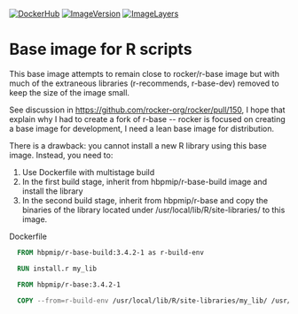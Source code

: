 [![DockerHub](https://img.shields.io/badge/docker-hbpmip%r--base-008bb8.svg)](https://hub.docker.com/r/hbpmip/r-base/) [![ImageVersion](https://images.microbadger.com/badges/version/hbpmip/r-base.svg)](https://hub.docker.com/r/hbpmip/r-base/tags "hbpmip/r-base image tags") [![ImageLayers](https://images.microbadger.com/badges/image/hbpmip/r-base.svg)](https://microbadger.com/#/images/hbpmip/r-base "hbpmip/r-base on microbadger")

# Base image for R scripts

This base image attempts to remain close to rocker/r-base image but with much of the extraneous libraries (r-recommends, r-base-dev) removed to keep the size of the image small.

See discussion in https://github.com/rocker-org/rocker/pull/150, I hope that explain why I had to create a fork of r-base -- rocker is focused on creating a base image for development, I need a lean base image for distribution.

There is a drawback: you cannot install a new R library using this base image. Instead, you need to:

1. Use Dockerfile with multistage build
2. In the first build stage, inherit from hbpmip/r-base-build image and install the library
3. In the second build stage, inherit from hbpmip/r-base and copy the binaries of the library located under /usr/local/lib/R/site-libraries/ to this image.

Dockerfile
```dockerfile
  FROM hbpmip/r-base-build:3.4.2-1 as r-build-env

  RUN install.r my_lib

  FROM hbpmip/r-base:3.4.2-1

  COPY --from=r-build-env /usr/local/lib/R/site-libraries/my_lib/ /usr/local/lib/R/site-libraries/my_lib/

```

